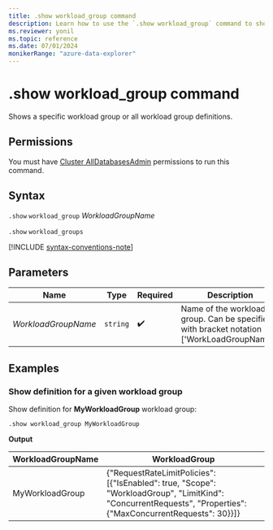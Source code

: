```yaml
---
title: .show workload_group command
description: Learn how to use the `.show workload_group` command to show the specified workload group definitions.
ms.reviewer: yonil
ms.topic: reference
ms.date: 07/01/2024
monikerRange: "azure-data-explorer"
---
```

# .show workload_group command

Shows a specific workload group or all workload group definitions.

## Permissions

You must have [Cluster AllDatabasesAdmin](../access-control/role-based-access-control.md) permissions to run this command.

## Syntax

`.show` `workload_group` *WorkloadGroupName*

`.show` `workload_groups`

[!INCLUDE [syntax-conventions-note](../includes/syntax-conventions-note.md)]

## Parameters

| Name | Type | Required | Description |
|--|--|--|--|
| *WorkloadGroupName* | `string` |  :heavy_check_mark: | Name of the workload group. Can be specified with bracket notation ['WorkLoadGroupName']. |

## Examples

### Show definition for a given workload group

Show definition for **MyWorkloadGroup** workload group:

```kusto
.show workload_group MyWorkloadGroup
```

**Output**

| WorkloadGroupName | WorkloadGroup |
|--|--|
| MyWorkloadGroup | {"RequestRateLimitPolicies": [{"IsEnabled": true, "Scope": "WorkloadGroup", "LimitKind": "ConcurrentRequests", "Properties": {"MaxConcurrentRequests": 30}}]} |
